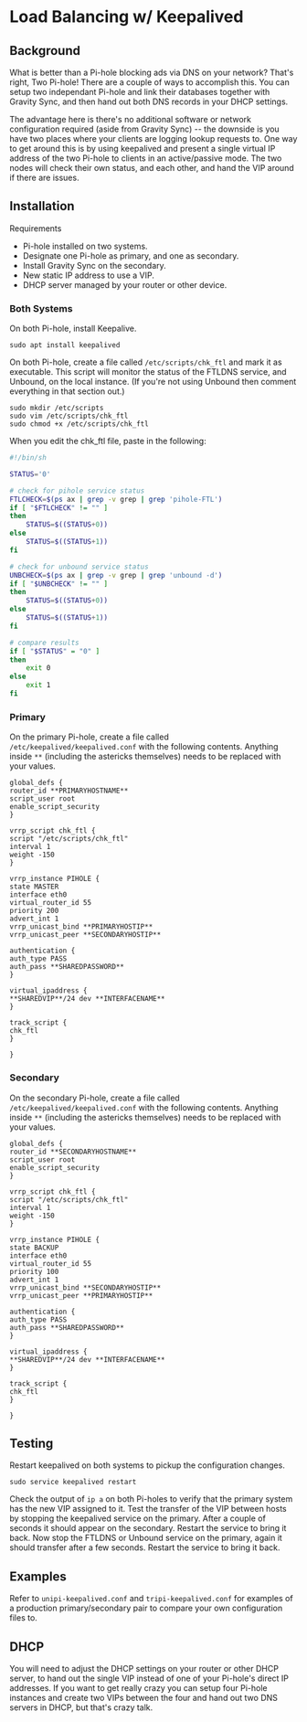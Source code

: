 # Load Balancing w/ Keepalived

## Background

What is better than a Pi-hole blocking ads via DNS on your network? That's right, Two Pi-hole! There are a couple of ways to accomplish this. You can setup two independant Pi-hole and link their databases together with Gravity Sync, and then hand out both DNS records in your DHCP settings.

The advantage here is there's no additional software or network configuration required (aside from Gravity Sync) -- the downside is you have two places where your clients are logging lookup requests to. One way to get around this is by using keepalived and present a single virtual IP address of the two Pi-hole to clients in an active/passive mode. The two nodes will check their own status, and each other, and hand the VIP around if there are issues.

## Installation

Requirements
- Pi-hole installed on two systems.
- Designate one Pi-hole as primary, and one as secondary.
- Install Gravity Sync on the secondary.
- New static IP address to use a VIP.
- DHCP server managed by your router or other device.

### Both Systems

On both Pi-hole, install Keepalive.

```
sudo apt install keepalived
```

On both Pi-hole, create a file called `/etc/scripts/chk_ftl` and mark it as executable. This script will monitor the status of the FTLDNS service, and Unbound, on the local instance. (If you're not using Unbound then comment everything in that section out.)

```
sudo mkdir /etc/scripts
sudo vim /etc/scripts/chk_ftl
sudo chmod +x /etc/scripts/chk_ftl
```

When you edit the chk_ftl file, paste in the following:

```bash
#!/bin/sh

STATUS='0'

# check for pihole service status
FTLCHECK=$(ps ax | grep -v grep | grep 'pihole-FTL')
if [ "$FTLCHECK" != "" ]
then
	STATUS=$((STATUS+0))
else
	STATUS=$((STATUS+1))
fi

# check for unbound service status
UNBCHECK=$(ps ax | grep -v grep | grep 'unbound -d')
if [ "$UNBCHECK" != "" ]
then
	STATUS=$((STATUS+0))
else
	STATUS=$((STATUS+1))
fi

# compare results
if [ "$STATUS" = "0" ]
then
    exit 0
else
    exit 1
fi
```

### Primary

On the primary Pi-hole, create a file called `/etc/keepalived/keepalived.conf` with the following contents. Anything inside `**` (including the astericks themselves) needs to be replaced with your values.

```
global_defs {
router_id **PRIMARYHOSTNAME**
script_user root
enable_script_security
}

vrrp_script chk_ftl {
script "/etc/scripts/chk_ftl"
interval 1
weight -150
}

vrrp_instance PIHOLE {
state MASTER
interface eth0
virtual_router_id 55
priority 200
advert_int 1
vrrp_unicast_bind **PRIMARYHOSTIP**
vrrp_unicast_peer **SECONDARYHOSTIP**

authentication {
auth_type PASS
auth_pass **SHAREDPASSWORD**
}

virtual_ipaddress {
**SHAREDVIP**/24 dev **INTERFACENAME**
}

track_script {
chk_ftl
}

}
```

### Secondary

On the secondary Pi-hole, create a file called `/etc/keepalived/keepalived.conf` with the following contents. Anything inside `**` (including the astericks themselves) needs to be replaced with your values.

```
global_defs {
router_id **SECONDARYHOSTNAME**
script_user root
enable_script_security
}

vrrp_script chk_ftl {
script "/etc/scripts/chk_ftl"
interval 1
weight -150
}

vrrp_instance PIHOLE {
state BACKUP
interface eth0
virtual_router_id 55
priority 100
advert_int 1
vrrp_unicast_bind **SECONDARYHOSTIP**
vrrp_unicast_peer **PRIMARYHOSTIP**

authentication {
auth_type PASS
auth_pass **SHAREDPASSWORD**
}

virtual_ipaddress {
**SHAREDVIP**/24 dev **INTERFACENAME**
}

track_script {
chk_ftl
}

}
```

## Testing

Restart keepalived on both systems to pickup the configuration changes.

```
sudo service keepalived restart
```

Check the output of `ip a` on both Pi-holes to verify that the primary system has the new VIP assigned to it. Test the transfer of the VIP between hosts by stopping the keepalived service on the primary. After a couple of seconds it should appear on the secondary. Restart the service to bring it back. Now stop the FTLDNS or Unbound service on the primary, again it should transfer after a few seconds. Restart the service to bring it back.

## Examples

Refer to `unipi-keepalived.conf` and `tripi-keepalived.conf` for examples of a production primary/secondary pair to compare your own configuration files to.

## DHCP

You will need to adjust the DHCP settings on your router or other DHCP server, to hand out the single VIP instead of one of your Pi-hole's direct IP addresses. If you want to get really crazy you can setup four Pi-hole instances and create two VIPs between the four and hand out two DNS servers in DHCP, but that's crazy talk.